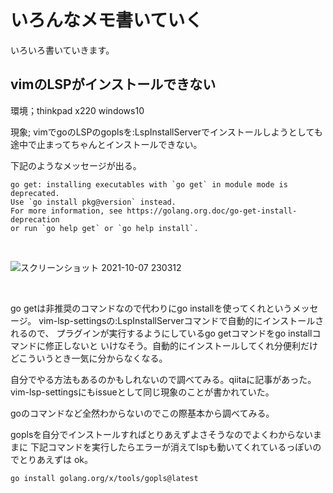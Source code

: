 # いろんなメモ書いていく

いろいろ書いていきます。

## vimのLSPがインストールできない

環境；thinkpad x220 windows10

現象; vimでgoのLSPのgoplsを:LspInstallServerでインストールしようとしても途中で止まってちゃんとインストールできない。

下記のようなメッセージが出る。

```
go get: installing executables with `go get` in module mode is deprecated.
Use `go install pkg@version` instead.
For more information, see https://golang.org.doc/go-get-install-deprecation
or run `go help get` or `go help install`.
```

<br />

![スクリーンショット 2021-10-07 230312](https://user-images.githubusercontent.com/43819429/136400441-882098ec-0895-4294-9393-52381f53e6f2.png)

<br />

go getは非推奨のコマンドなので代わりにgo installを使ってくれというメッセージ。
vim-lsp-settingsの:LspInstallServerコマンドで自動的にインストールされるので、
プラグインが実行するようにしているgo getコマンドをgo installコマンドに修正しないと
いけなそう。自動的にインストールしてくれ分便利だけどこういうとき一気に分からなくなる。

自分でやる方法もあるのかもしれないので調べてみる。qiitaに記事があった。
vim-lsp-settingsにもissueとして同じ現象のことが書かれていた。

goのコマンドなど全然わからないのでこの際基本から調べてみる。

goplsを自分でインストールすればとりあえずよさそうなのでよくわからないままに
下記コマンドを実行したらエラーが消えてlspも動いてくれているっぽいのでとりあえずは
ok。

```
go install golang.org/x/tools/gopls@latest
```




